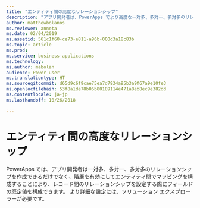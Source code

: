 ```yaml
---
title: "エンティティ間の高度なリレーションシップ"
description: "アプリ開発者は、PowerApps でより高度な一対多、多対一、多対多のリレーションシップを作成できます。"
author: matthewbolanos
ms.reviewer: anneta
ms.date: 02/04/2019
ms.assetid: 561c1f60-ce73-e811-a96b-000d3a18c83b
ms.topic: article
ms.prod: 
ms.service: business-applications
ms.technology: 
ms.author: mabolan
audience: Power user
ms.translationtype: HT
ms.sourcegitcommit: d65d9c6f9cae75ea7d7934a95b3a9f67a9e10fe3
ms.openlocfilehash: 53f8a1de78b06b80189114e471a8eb8ec9e382dd
ms.contentlocale: ja-jp
ms.lasthandoff: 10/26/2018

---
```

# <a name="advanced-relationships-between-entities"></a>エンティティ間の高度なリレーションシップ




PowerApps では、アプリ開発者は一対多、多対一、多対多のリレーションシップを作成できるだけでなく、階層を有効にしてエンティティ間でマッピングを構成することにより、レコード間のリレーションシップを設定する際にフィールドの既定値を構成できます。 より詳細な設定には、ソリューション エクスプローラーが必要です。
